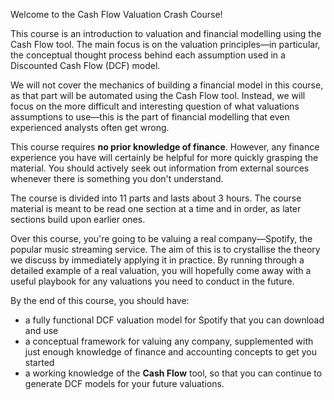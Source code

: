 Welcome to the Cash Flow Valuation Crash Course!

This course is an introduction to valuation and financial modelling using the Cash Flow tool. The main focus is on the valuation principles—in particular, the conceptual thought process behind each assumption used in a Discounted Cash Flow (DCF) model.

We will not cover the mechanics of building a financial model in this course, as that part will be automated using the Cash Flow tool. Instead, we will focus on the more difficult and interesting question of what valuations assumptions to use—this is the part of financial modelling that even experienced analysts often get wrong.

This course requires **no prior knowledge of finance**. However, any finance experience you have will certainly be helpful for more quickly grasping the material. You should actively seek out information from external sources whenever there is something you don't understand.

The course is divided into 11 parts and lasts about 3 hours. The course material is meant to be read one section at a time and in order, as later sections build upon earlier ones.

Over this course, you're going to be valuing a real company—Spotify, the popular music streaming service. The aim of this is to crystallise the theory we discuss by immediately applying it in practice. By running through a detailed example of a real valuation, you will hopefully come away with a useful playbook for any valuations you need to conduct in the future.

By the end of this course, you should have:

-   a fully functional DCF valuation model for Spotify that you can download and use
-   a conceptual framework for valuing any company, supplemented with just enough knowledge of finance and accounting concepts to get you started
-   a working knowledge of the **Cash Flow** tool, so that you can continue to generate DCF models for your future valuations.
